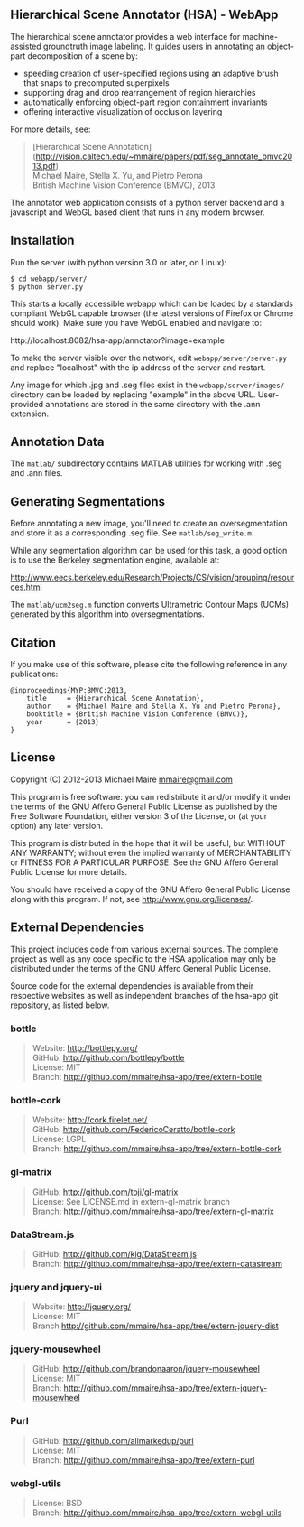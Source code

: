Hierarchical Scene Annotator (HSA) - WebApp
-------------------------------------------

The hierarchical scene annotator provides a web interface for machine-assisted
groundtruth image labeling.  It guides users in annotating an object-part
decomposition of a scene by:  
 - speeding creation of user-specified regions using an adaptive brush that
   snaps to precomputed superpixels
 - supporting drag and drop rearrangement of region hierarchies
 - automatically enforcing object-part region containment invariants
 - offering interactive visualization of occlusion layering

For more details, see:

> [Hierarchical Scene Annotation]
> (http://vision.caltech.edu/~mmaire/papers/pdf/seg_annotate_bmvc2013.pdf)  
> Michael Maire, Stella X. Yu, and Pietro Perona  
> British Machine Vision Conference (BMVC), 2013  

The annotator web application consists of a python server backend and a
javascript and WebGL based client that runs in any modern browser.

Installation
------------

Run the server (with python version 3.0 or later, on Linux):  

~~~
$ cd webapp/server/  
$ python server.py  
~~~

This starts a locally accessible webapp which can be loaded by a standards
compliant WebGL capable browser (the latest versions of Firefox or Chrome
should work).  Make sure you have WebGL enabled and navigate to:  

<a>http://localhost:8082/hsa-app/annotator?image=example</a>

To make the server visible over the network, edit
`webapp/server/server.py` and replace "localhost" with the ip address
of the server and restart.

Any image for which .jpg and .seg files exist in the `webapp/server/images/`
directory can be loaded by replacing "example" in the above URL.  User-provided
annotations are stored in the same directory with the .ann extension.

Annotation Data
---------------

The `matlab/` subdirectory contains MATLAB utilities for working with .seg and
.ann files.

Generating Segmentations
------------------------

Before annotating a new image, you'll need to create an oversegmentation and
store it as a corresponding .seg file.  See `matlab/seg_write.m`.

While any segmentation algorithm can be used for this task, a good option is
to use the Berkeley segmentation engine, available at:

http://www.eecs.berkeley.edu/Research/Projects/CS/vision/grouping/resources.html

The `matlab/ucm2seg.m` function converts Ultrametric Contour Maps (UCMs)
generated by this algorithm into oversegmentations.

Citation
--------

If you make use of this software, please cite the following reference in any
publications:

    @inproceedings{MYP:BMVC:2013,    
        title     = {Hierarchical Scene Annotation},  
        author    = {Michael Maire and Stella X. Yu and Pietro Perona},  
        booktitle = {British Machine Vision Conference (BMVC)},  
        year      = {2013}  
    }

License
-------

Copyright (C) 2012-2013 Michael Maire <mmaire@gmail.com>

This program is free software: you can redistribute it and/or modify
it under the terms of the GNU Affero General Public License as published by
the Free Software Foundation, either version 3 of the License, or
(at your option) any later version.

This program is distributed in the hope that it will be useful,
but WITHOUT ANY WARRANTY; without even the implied warranty of
MERCHANTABILITY or FITNESS FOR A PARTICULAR PURPOSE.  See the
GNU Affero General Public License for more details.

You should have received a copy of the GNU Affero General Public License
along with this program.  If not, see <http://www.gnu.org/licenses/>.

External Dependencies
---------------------

This project includes code from various external sources.  The complete
project as well as any code specific to the HSA application may only be
distributed under the terms of the GNU Affero General Public License.

Source code for the external dependencies is available from their respective
websites as well as independent branches of the hsa-app git repository, as
listed below.

### bottle ###
> Website: http://bottlepy.org/  
> GitHub: http://github.com/bottlepy/bottle  
> License: MIT  
> Branch: http://github.com/mmaire/hsa-app/tree/extern-bottle  

### bottle-cork ###
> Website: http://cork.firelet.net/  
> GitHub: http://github.com/FedericoCeratto/bottle-cork  
> License: LGPL  
> Branch: http://github.com/mmaire/hsa-app/tree/extern-bottle-cork  

### gl-matrix ###
> GitHub: http://github.com/toji/gl-matrix  
> License: See LICENSE.md in extern-gl-matrix branch  
> Branch: http://github.com/mmaire/hsa-app/tree/extern-gl-matrix  

### DataStream.js ###
> GitHub: http://github.com/kig/DataStream.js  
> Branch: http://github.com/mmaire/hsa-app/tree/extern-datastream  

### jquery and jquery-ui ###
> Website: http://jquery.org/  
> License: MIT  
> Branch http://github.com/mmaire/hsa-app/tree/extern-jquery-dist  

### jquery-mousewheel ###
> GitHub: http://github.com/brandonaaron/jquery-mousewheel  
> License: MIT  
> Branch: http://github.com/mmaire/hsa-app/tree/extern-jquery-mousewheel  

### Purl ###
> GitHub: http://github.com/allmarkedup/purl  
> License: MIT  
> Branch: http://github.com/mmaire/hsa-app/tree/extern-purl  

### webgl-utils ###
> License: BSD  
> Branch: http://github.com/mmaire/hsa-app/tree/extern-webgl-utils  
